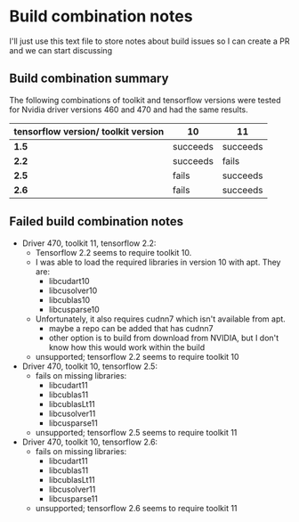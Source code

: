 # Build combination notes

I'll just use this text file to store notes about build issues so I can create a PR and we can start discussing

## Build combination summary

The following combinations of toolkit and tensorflow versions were tested for Nvidia driver versions 460 and 470 and had the same results.

| tensorflow version/ toolkit version |    10    |    11    |
| ----------------------------------- | -------- | -------- |
|               **1.5**               | succeeds | succeeds |
|               **2.2**               | succeeds |  fails   |
|               **2.5**               |  fails   | succeeds |
|               **2.6**               |  fails   | succeeds |

## Failed build combination notes

* Driver 470, toolkit 11, tensorflow 2.2:
  * Tensorflow 2.2 seems to require toolkit 10.
  * I was able to load the required libraries in version 10 with apt. They are:
    * libcudart10
    * libcusolver10
    * libcublas10
    * libcusparse10
  * Unfortunately, it also requires cudnn7 which isn't available from apt.
    * maybe a repo can be added that has cudnn7
    * other option is to build from download from NVIDIA, but I don't know how this would work within the build
  * unsupported; tensorflow 2.2 seems to require toolkit 10
* Driver 470, toolkit 10, tensorflow 2.5:
  * fails on missing libraries:
    * libcudart11
    * libcublas11
    * libcublasLt11
    * libcusolver11
    * libcusparse11
  * unsupported; tensorflow 2.5 seems to require toolkit 11
* Driver 470, toolkit 10, tensorflow 2.6:
  * fails on missing libraries:
    * libcudart11
    * libcublas11
    * libcublasLt11
    * libcusolver11
    * libcusparse11
  * unsupported; tensorflow 2.6 seems to require toolkit 11

